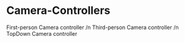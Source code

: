# Camera-Controllers
First-person Camera controller /n
Third-person Camera controller /n
TopDown Camera controller
